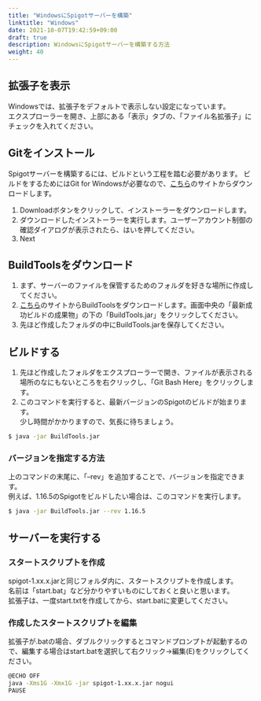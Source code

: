 ```yaml
---
title: "WindowsにSpigotサーバーを構築"
linktitle: "Windows"
date: 2021-10-07T19:42:59+09:00
draft: true
description: WindowsにSpigotサーバーを構築する方法
weight: 40
---
```


## 拡張子を表示
Windowsでは、拡張子をデフォルトで表示しない設定になっています。  
エクスプローラーを開き、上部にある「表示」タブの、「ファイル名拡張子」にチェックを入れてください。

## Gitをインストール
Spigotサーバーを構築するには、ビルドという工程を踏む必要があります。 ビルドをするためにはGit for Windowsが必要なので、[こちら](https://gitforwindows.org/)のサイトからダウンロードします。

1. Downloadボタンをクリックして、インストーラーをダウンロードします。
2. ダウンロードしたインストーラーを実行します。ユーザーアカウント制御の確認ダイアログが表示されたら、はいを押してください。
3. Next

## BuildToolsをダウンロード
1. まず、サーバーのファイルを保管するためのフォルダを好きな場所に作成してください。
2. [こちら](https://hub.spigotmc.org/jenkins/job/BuildTools/)のサイトからBuildToolsをダウンロードします。画面中央の「最新成功ビルドの成果物」の下の「BuildTools.jar」をクリックしてください。  
3. 先ほど作成したフォルダの中にBuildTools.jarを保存してください。
## ビルドする
1. 先ほど作成したフォルダをエクスプローラーで開き、ファイルが表示される場所のなにもないところを右クリックし、「Git Bash Here」をクリックします。  
2. このコマンドを実行すると、最新バージョンのSpigotのビルドが始まります。  
少し時間がかかりますので、気長に待ちましょう。
```bash
$ java -jar BuildTools.jar
```
### バージョンを指定する方法
上のコマンドの末尾に、「–rev」を追加することで、バージョンを指定できます。  
例えば、1.16.5のSpigotをビルドしたい場合は、このコマンドを実行します。
```bash
$ java -jar BuildTools.jar --rev 1.16.5
```
## サーバーを実行する
### スタートスクリプトを作成  
spigot-1.xx.x.jarと同じフォルダ内に、スタートスクリプトを作成します。  
名前は「start.bat」など分かりやすいものにしておくと良いと思います。  
拡張子は、一度start.txtを作成してから、start.batに変更してください。
### 作成したスタートスクリプトを編集  
拡張子が.batの場合、ダブルクリックするとコマンドプロンプトが起動するので、編集する場合はstart.batを選択して右クリック→編集(E)をクリックしてください。
```bash
@ECHO OFF
java -Xms1G -Xmx1G -jar spigot-1.xx.x.jar nogui
PAUSE
```